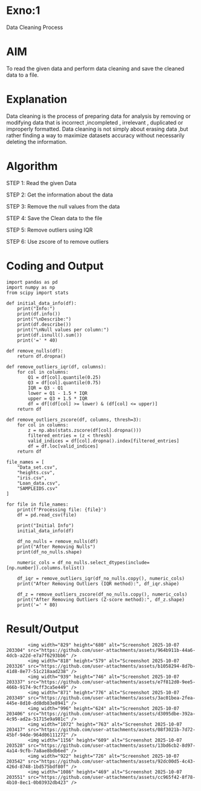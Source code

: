 # Exno:1
Data Cleaning Process

# AIM
To read the given data and perform data cleaning and save the cleaned data to a file.

# Explanation
Data cleaning is the process of preparing data for analysis by removing or modifying data that is incorrect ,incompleted , irrelevant , duplicated or improperly formatted. Data cleaning is not simply about erasing data ,but rather finding a way to maximize datasets accuracy without necessarily deleting the information.

# Algorithm
STEP 1: Read the given Data

STEP 2: Get the information about the data

STEP 3: Remove the null values from the data

STEP 4: Save the Clean data to the file

STEP 5: Remove outliers using IQR

STEP 6: Use zscore of to remove outliers

# Coding and Output
```
import pandas as pd
import numpy as np
from scipy import stats

def initial_data_info(df):
    print("Info:")
    print(df.info())
    print("\nDescribe:")
    print(df.describe())
    print("\nNull values per column:")
    print(df.isnull().sum())
    print('=' * 40)

def remove_nulls(df):
    return df.dropna()

def remove_outliers_iqr(df, columns):
    for col in columns:
        Q1 = df[col].quantile(0.25)
        Q3 = df[col].quantile(0.75)
        IQR = Q3 - Q1
        lower = Q1 - 1.5 * IQR
        upper = Q3 + 1.5 * IQR
        df = df[(df[col] >= lower) & (df[col] <= upper)]
    return df

def remove_outliers_zscore(df, columns, thresh=3):
    for col in columns:
        z = np.abs(stats.zscore(df[col].dropna()))
        filtered_entries = (z < thresh)
        valid_indices = df[col].dropna().index[filtered_entries]
        df = df.loc[valid_indices]
    return df

file_names = [
    "Data_set.csv",
    "heights.csv",
    "iris.csv",
    "Loan_data.csv",
    "SAMPLEIDS.csv"
]

for file in file_names:
    print(f'Processing file: {file}')
    df = pd.read_csv(file)
    
    print("Initial Info")
    initial_data_info(df)
    
    df_no_nulls = remove_nulls(df)
    print("After Removing Nulls")
    print(df_no_nulls.shape)
    
    numeric_cols = df_no_nulls.select_dtypes(include=[np.number]).columns.tolist()
    
    df_iqr = remove_outliers_iqr(df_no_nulls.copy(), numeric_cols)
    print("After Removing Outliers (IQR method):", df_iqr.shape)
    
    df_z = remove_outliers_zscore(df_no_nulls.copy(), numeric_cols)
    print("After Removing Outliers (Z-score method):", df_z.shape)
    print('=' * 80)

```
            
# Result/Output

            <img width="829" height="680" alt="Screenshot 2025-10-07 203304" src="https://github.com/user-attachments/assets/964b911b-44a6-4dcb-a22d-e7a7f6293bb6" />
            <img width="818" height="579" alt="Screenshot 2025-10-07 203326" src="https://github.com/user-attachments/assets/b1058294-8d7b-41d8-8e77-51c218aad238" />
            <img width="939" height="746" alt="Screenshot 2025-10-07 203337" src="https://github.com/user-attachments/assets/e7f812d0-9ee5-466b-9174-9cff3ca5e449" />
            <img width="871" height="776" alt="Screenshot 2025-10-07 203349" src="https://github.com/user-attachments/assets/3ac01bea-2fea-445e-8d10-dd8db83e8941" />
            <img width="996" height="624" alt="Screenshot 2025-10-07 203406" src="https://github.com/user-attachments/assets/d3095dbe-392a-4c95-ad2a-51715e9a981c" />
            <img width="1072" height="763" alt="Screenshot 2025-10-07 203417" src="https://github.com/user-attachments/assets/08f3021b-7d72-45bf-94de-964d06111272" />
            <img width="1156" height="609" alt="Screenshot 2025-10-07 203528" src="https://github.com/user-attachments/assets/13bd6cb2-8d97-4a14-9cfb-7a8ae8bdb6ed" />
            <img width="922" height="726" alt="Screenshot 2025-10-07 203542" src="https://github.com/user-attachments/assets/92dc00d5-4c43-426d-8748-1bd575bdf80f" />
            <img width="1086" height="469" alt="Screenshot 2025-10-07 203551" src="https://github.com/user-attachments/assets/cc965f42-8f78-4b10-8ec1-0b03932db423" />








                    


